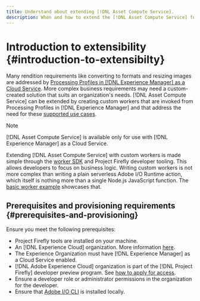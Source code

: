 ```yaml
---
title: Understand about extending [!DNL Asset Compute Service].
description: When and how to extend the [!DNL Asset Compute Service] functionality to do custom asset processing.
---
```


# Introduction to extensibility {#introduction-to-extensibilty}

Many rendition requirements like converting to formats and resizing images are addressed by [Processing Profiles in [!DNL Experience Manager] as a Cloud Service](https://docs.adobe.com/content/help/en/experience-manager-cloud-service/assets/asset-microservices-overview.html). More complex business requirements may need a custom-created solution that suits an organization's needs. [!DNL Asset Compute Service] can be extended by creating custom workers that are invoked from Processing Profiles in [!DNL Experience Manager] and that address the need for these [supported use cases](https://docs.adobe.com/content/help/en/experience-manager-cloud-service/assets/manage/asset-microservices-configure-and-use.html).

>[!NOTE]
>
>[!DNL Asset Compute Service] is available only for use with [!DNL Experience Manager] as a Cloud Service.

Extending [!DNL Asset Compute Service] with custom workers is made simple through the [worker SDK](https://github.com/adobe/asset-compute-sdk) and Project Firefly developer tooling. This allows developers to focus on business logic. Writing custom workers is not more complex than writing a plain serverless Adobe I/O Runtime action, which itself is nothing more than a single Node.js JavaScript function. The [basic worker example](https://github.com/adobe/asset-compute-example-workers/blob/master/projects/worker-basic/worker-basic.js) showcases that.

## Prerequisites and provisioning requirements {#prerequisites-and-provisioning}

Ensure you meet the following prerequisites:

* Project Firefly tools are installed on your machine.
* An [!DNL Experience Cloud] organization. More information [here](https://github.com/AdobeDocs/project-firefly/blob/master/getting_started/setup.md#acquire-access-and-credentials).
* The Experience Organization must have [!DNL Experience Manager] as a Cloud Service enabled.
* [!DNL Adobe Experience Cloud] organization is part of the [!DNL Project Firefly] developer preview program. See [how to apply for access](https://github.com/AdobeDocs/project-firefly/blob/master/overview/getting_access.md).
* Ensure a developer role or administrator permissions in the organization for the developer.
* Ensure that [Adobe I/O CLI](https://github.com/adobe/aio-cli) is installed locally.

<!-- TBD for later:

* What all accesses and licenses are required?
* What all permissions are required to create, debug, and deploy custom workers?
* How do developers get access and provision the required apps?
* What is repository management?
* Anything on security and data transfer?
* What about handling personal or sensitive information?
* Custom worker SLA is dependent on SLAs of various services it depends on.
* Document how the devs can get to know the KPIs of their custom workers. The KPIs are dependent on the performance at Adobe's side, amongst other things.
-->
